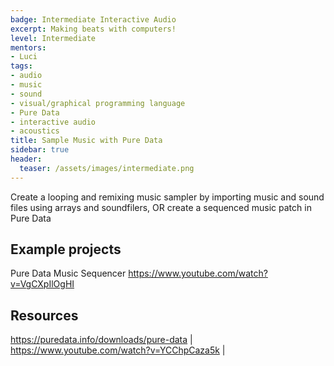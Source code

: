 ```yaml
---
badge: Intermediate Interactive Audio
excerpt: Making beats with computers!
level: Intermediate
mentors:
- Luci
tags:
- audio
- music
- sound
- visual/graphical programming language
- Pure Data
- interactive audio
- acoustics
title: Sample Music with Pure Data
sidebar: true
header:
  teaser: /assets/images/intermediate.png
---
```

Create a looping and remixing music sampler by importing music and sound files using arrays and soundfilers, OR create a sequenced music patch in Pure Data

## Example projects
Pure Data Music Sequencer <a href="https://www.youtube.com/watch?v=VgCXpIlOgHI" rel="noopener">https://www.youtube.com/watch?v=VgCXpIlOgHI</a>
 

## Resources
<a href="https://puredata.info/downloads/pure-data" rel="noopener">https://puredata.info/downloads/pure-data</a> | <a href="https://www.youtube.com/watch?v=YCChpCaza5k" rel="noopener">https://www.youtube.com/watch?v=YCChpCaza5k</a> |


